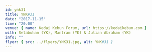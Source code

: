 ```yaml
---
id: ynk31
title: YNK#31
date: "2017-11-15"
time: "20.00"
venue: { name: Kedai Kebun Forum, url: https://kedaikebun.com }
with: Setabuhan (YK), Mantram (YK) & Julian Abraham (YK)
info: ""
flyer: { src: ../flyers/YNK31.jpg, alt: YNK#31 }
---
```

